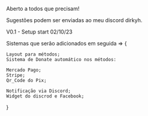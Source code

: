 Aberto a todos que precisam!

Sugestões podem ser enviadas ao meu discord dirkyh.

V0.1 - Setup start 02/10/23

Sistemas que serão adicionados em seguida => {

    Layout para métodos;
    Sistema de Donate automático nos métodos:

    Mercado Pago;
    Stripe;
    Qr_Code do Pix;

    Notificação via Discord;
    Widget do discrod e Facebook;
}